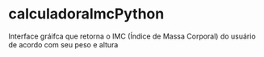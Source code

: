 # calculadoraImcPython

Interface gráifca que retorna o IMC (Índice de Massa Corporal) do usuário de acordo com seu peso e altura
